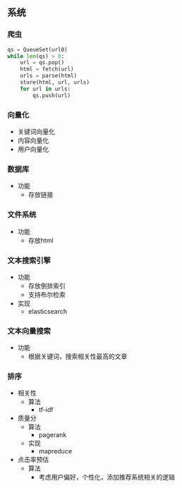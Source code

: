 ## 系统

### 爬虫

```python
qs = QueueSet(url0)
while len(qs) > 0:
    url = qs.pop()
    html = fetch(url)
    urls = parse(html)
    store(html, url, urls)
    for url in urls:
        qs.push(url)
```

### 向量化

- 关键词向量化
- 内容向量化
- 用户向量化

### 数据库

- 功能
  - 存放链接

### 文件系统

- 功能
  - 存放html

### 文本搜索引擎

- 功能
  - 存放倒排索引
  - 支持布尔检索
- 实现
  - elasticsearch

### 文本向量搜索

- 功能
  - 根据关键词，搜索相关性最高的文章

### 排序

- 相关性
  - 算法
    - tf-idf
- 质量分
  - 算法
    - pagerank
  - 实现
    - mapreduce
- 点击率预估
  - 算法
    - 考虑用户偏好，个性化，添加推荐系统相关的逻辑
